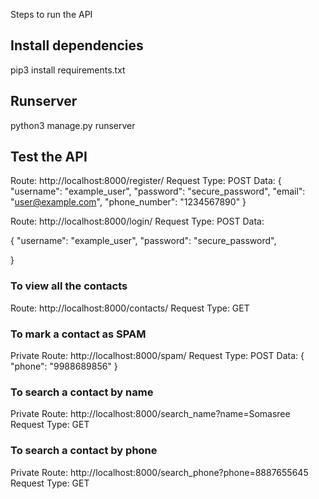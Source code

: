 
Steps to run the API
## Install dependencies

pip3 install requirements.txt


## Runserver

python3 manage.py runserver

## Test the API

Route: http://localhost:8000/register/
Request Type: POST
Data:
{
    "username": "example_user",
    "password": "secure_password",
    "email": "user@example.com",
    "phone_number": "1234567890"
}



Route: http://localhost:8000/login/
Request Type: POST
Data: 

  {
    "username": "example_user",
    "password": "secure_password",
    
}


### To view all the contacts

Route: http://localhost:8000/contacts/
Request Type: GET


### To mark a contact as SPAM

Private Route: http://localhost:8000/spam/
Request Type: POST
Data:
    {
        "phone": "9988689856"
    }


### To search a contact by name

Private Route: http://localhost:8000/search_name?name=Somasree
Request Type: GET


### To search a contact by phone

Private Route: http://localhost:8000/search_phone?phone=8887655645
Request Type: GET
